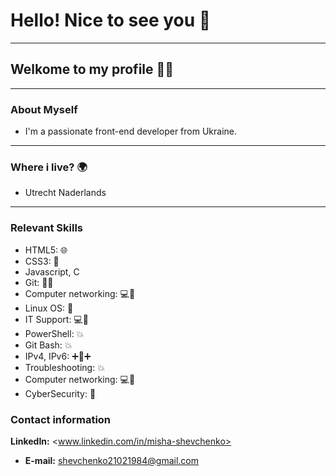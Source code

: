# Hello! Nice to see you 👋

---

## Welkome to my profile 🧑‍💻

---

### About Myself

- I'm a passionate front-end developer from Ukraine.

---

### Where i live? 🌍

- Utrecht Naderlands

---

### Relevant Skills

- HTML5: 🌐
- CSS3: 🎨
- Javascript, C
- Git: 🐱‍💻
- Computer networking: 💻🔗
- Linux OS: 🐧
- IT Support: 💻💼
- PowerShell: 💥
- Git Bash: 💥
- IPv4, IPv6: ➕🔗➕
- Troubleshooting: 💥
- Computer networking: 💻🔗
- CyberSecurity: 🔐

### Contact information

**LinkedIn:** <www.linkedin.com/in/misha-shevchenko>

- **E-mail:** <shevchenko21021984@gmail.com>

